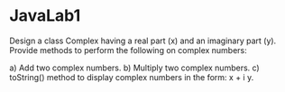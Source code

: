 # JavaLab1

Design a class Complex having a real part (x) and an imaginary part (y). Provide methods to perform the following on complex numbers:

a) Add two complex numbers.
b) Multiply two complex numbers.
c) toString() method to display complex numbers in the form: x + i y. 
